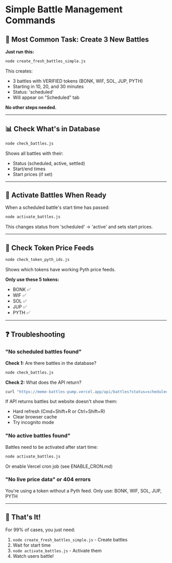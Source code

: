 # Simple Battle Management Commands

## 🎯 Most Common Task: Create 3 New Battles

**Just run this:**
```bash
node create_fresh_battles_simple.js
```

This creates:
- 3 battles with VERIFIED tokens (BONK, WIF, SOL, JUP, PYTH)
- Starting in 10, 20, and 30 minutes
- Status: 'scheduled'
- Will appear on "Scheduled" tab

**No other steps needed.**

---

## 📊 Check What's in Database

```bash
node check_battles.js
```

Shows all battles with their:
- Status (scheduled, active, settled)
- Start/end times
- Start prices (if set)

---

## 🔄 Activate Battles When Ready

When a scheduled battle's start time has passed:

```bash
node activate_battles.js
```

This changes status from 'scheduled' → 'active' and sets start prices.

---

## 🧹 Check Token Price Feeds

```bash
node check_token_pyth_ids.js
```

Shows which tokens have working Pyth price feeds.

**Only use these 5 tokens:**
- BONK ✅
- WIF ✅
- SOL ✅
- JUP ✅
- PYTH ✅

---

## ❓ Troubleshooting

### "No scheduled battles found"

**Check 1:** Are there battles in the database?
```bash
node check_battles.js
```

**Check 2:** What does the API return?
```bash
curl "https://meme-battles-pump.vercel.app/api/battles?status=scheduled"
```

If API returns battles but website doesn't show them:
- Hard refresh (Cmd+Shift+R or Ctrl+Shift+R)
- Clear browser cache
- Try incognito mode

### "No active battles found"

Battles need to be activated after start time:
```bash
node activate_battles.js
```

Or enable Vercel cron job (see ENABLE_CRON.md)

### "No live price data" or 404 errors

You're using a token without a Pyth feed.
Only use: BONK, WIF, SOL, JUP, PYTH

---

## 📝 That's It!

For 99% of cases, you just need:
1. `node create_fresh_battles_simple.js` - Create battles
2. Wait for start time
3. `node activate_battles.js` - Activate them
4. Watch users battle!
